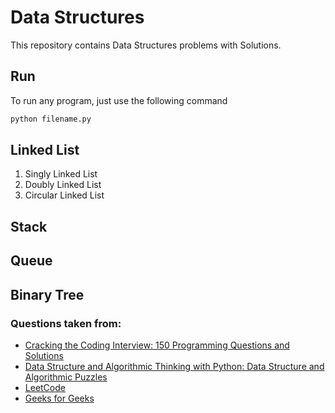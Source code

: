 # Data Structures
This repository contains Data Structures problems with Solutions. 

## Run
To run any program, just use the following command
```python
python filename.py
```

## Linked List
1. Singly Linked List
2. Doubly Linked List
3. Circular Linked List

## Stack


## Queue


## Binary Tree


### Questions taken from:

 * <a  href="https://www.amazon.com/gp/product/098478280X/ref=as_li_tl?ie=UTF8&camp=1789&creative=9325&creativeASIN=098478280X&linkCode=as2&tag=fahadkaleem-20&linkId=f41755fe733f4c26077394db21e05fb5">Cracking the Coding Interview: 150 Programming Questions and Solutions</a><img src="//ir-na.amazon-adsystem.com/e/ir?t=fahadkaleem-20&l=am2&o=1&a=098478280X" width="1" height="1" border="0" alt="" style="border:none !important; margin:0px !important;" />
 * <a target="_blank" href="https://www.amazon.com/gp/search/ref=as_li_qf_sp_sr_tl?ie=UTF8&tag=fahadkaleem-20&keywords=8192107590&index=aps&camp=1789&creative=9325&linkCode=ur2&linkId=3f3fa5f360566f5079113baa8586649e">Data Structure and Algorithmic Thinking with Python: Data Structure and Algorithmic Puzzles</a><img src="//ir-na.amazon-adsystem.com/e/ir?t=fahadkaleem-20&l=ur2&o=1&camp=1789" width="1" height="1" border="0" alt="" style="border:none !important; margin:0px !important;" />
 * [LeetCode](https://leetcode.com/)
 * [Geeks for Geeks](http://www.geeksforgeeks.org/)
